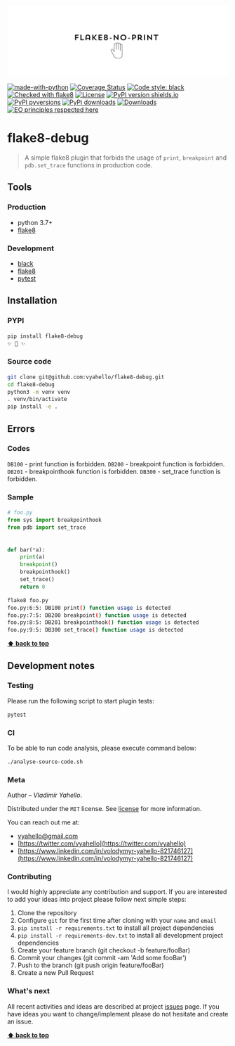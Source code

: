 ![Screenshot](logo.png)

[![made-with-python](https://img.shields.io/badge/Made%20with-Python-1f425f.svg)](https://www.python.org/)
[![Coverage Status](https://coveralls.io/repos/github/vyahello/flake8-no-print/badge.svg?branch=master)](https://coveralls.io/github/vyahello/flake8-no-print?branch=master)
[![Code style: black](https://img.shields.io/badge/code%20style-black-000000.svg)](https://github.com/psf/black)
[![Checked with flake8](https://img.shields.io/badge/flake8-checked-blue)](http://flake8.pycqa.org/)
[![License](https://img.shields.io/badge/license-MIT-green.svg)](LICENSE.md)
[![PyPI version shields.io](https://img.shields.io/pypi/v/flake8-no-print.svg)](https://pypi.python.org/pypi/flake8-no-print/)
[![PyPI pyversions](https://img.shields.io/pypi/pyversions/flake8-no-print.svg)](https://pypi.python.org/pypi/flake8-no-print)
[![PyPi downloads](https://img.shields.io/pypi/dm/flake8-no-print.svg)](https://pypi.python.org/pypi/flake8-no-print)
[![Downloads](https://pepy.tech/badge/flake8-no-print)](https://pepy.tech/project/flake8-no-print)
[![EO principles respected here](https://www.elegantobjects.org/badge.svg)](https://www.elegantobjects.org)

# flake8-debug

> A simple flake8 plugin that forbids the usage of `print`, `breakpoint` and `pdb.set_trace` functions in production code.

## Tools

### Production
- python 3.7+
- [flake8](http://flake8.pycqa.org/en/latest/)

### Development

- [black](https://black.readthedocs.io/en/stable/)
- [flake8](http://flake8.pycqa.org/en/latest/)
- [pytest](https://docs.pytest.org/en/7.0.x/)

## Installation

### PYPI

```bash
pip install flake8-debug
✨ 🍰 ✨
```

### Source code

```bash
git clone git@github.com:vyahello/flake8-debug.git
cd flake8-debug
python3 -m venv venv 
. venv/bin/activate
pip install -e .
```

## Errors

### Codes

`DB100` - print function is forbidden.
`DB200` - breakpoint function is forbidden.
`DB201` - breakpointhook function is forbidden.
`DB300` - set_trace function is forbidden.

### Sample

```python
# foo.py
from sys import breakpointhook
from pdb import set_trace


def bar(*a):
    print(a)
    breakpoint()
    breakpointhook()
    set_trace()
    return 0
```

```bash
flake8 foo.py
foo.py:6:5: DB100 print() function usage is detected
foo.py:7:5: DB200 breakpoint() function usage is detected
foo.py:8:5: DB201 breakpointhook() function usage is detected
foo.py:9:5: DB300 set_trace() function usage is detected
```


**[⬆ back to top](#flake8-debug)**



## Development notes

### Testing 

Please run the following script to start plugin tests:
```bash
pytest 
```

### CI

To be able to run code analysis, please execute command below:
```bash
./analyse-source-code.sh
```

### Meta

Author – _Vladimir Yahello_.

Distributed under the `MIT` license. See [license](LICENSE.md) for more information.

You can reach out me at:
* [vyahello@gmail.com](vyahello@gmail.com)
* [https://twitter.com/vyahello](https://twitter.com/vyahello)
* [https://www.linkedin.com/in/volodymyr-yahello-821746127](https://www.linkedin.com/in/volodymyr-yahello-821746127)

### Contributing

I would highly appreciate any contribution and support. If you are interested to add your ideas into project please follow next simple steps:

1. Clone the repository
2. Configure `git` for the first time after cloning with your `name` and `email`
3. `pip install -r requirements.txt` to install all project dependencies
4. `pip install -r requirements-dev.txt` to install all development project dependencies
5. Create your feature branch (git checkout -b feature/fooBar)
6. Commit your changes (git commit -am 'Add some fooBar')
7. Push to the branch (git push origin feature/fooBar)
8. Create a new Pull Request

### What's next

All recent activities and ideas are described at project [issues](https://github.com/vyahello/flake8-no-print/issues) page. 
If you have ideas you want to change/implement please do not hesitate and create an issue.

**[⬆ back to top](#flake8-debug)**
